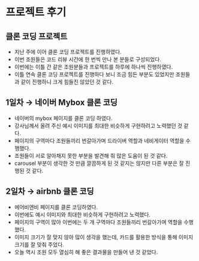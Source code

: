# 프로젝트 후기

## 클론 코딩 프로젝트

- 지난 주에 이어 클론 코딩 프로젝트를 진행하였다.
- 이번 조원들은 코드 리뷰 시간에 한 번씩 만나 본 분들로 구성되었다.
- 이번에는 이틀 간 같은 조원분들과 프로젝트를 하루에 하나씩 진행하였다.
- 이틀 연속 클론 코딩 프로젝트를 진행하다 보니 조금 힘든 부분도 있었지만 조원들과 같이 진행하니 크게 힘들진 않았던 것 같다.

## 1일차 → 네이버 Mybox 클론 코딩

- 네이버의 mybox 페이지를 클론 코딩 하였다.
- 강사님께서 올려 주신 예시 이미지를 최대한 비슷하게 구현하려고 노력했던 것 같다.
- 페이지의 구역마다 조원들끼리 번갈아가며 드라이버 역할과 네비게이터 역할을 수행했다.
- 조원들이 서로 알아채지 못한 부분을 발견해 줘 많은 도움이 된 것 같다.
- carousel 부분이 생각한 것 만큼 깔끔하게 된 것 같지는 않지만 다른 부분은 잘 진행된 것 같다.

## 2일차 → airbnb 클론 코딩

- 에어비엔비 페이지를 클론 코딩하였다.
- 이번에도 예시 이미지와 최대한 비슷하게 구현하려고 노력했다.
- 페이지의 구역이 많아 이번에는 두 개 구역마다 조원들끼리 번갈아가며 역할을 수행했다.
- 이미지 크기가 잘 맞지 않아 많이 생각을 했는데, 카드를 활용한 방식을 통해 이미지 크기를 잘 맞춰 주었다.
- 오늘 역시 조원 모두 열심히 해 좋은 결과물을 만들어 낸 것 같았다.